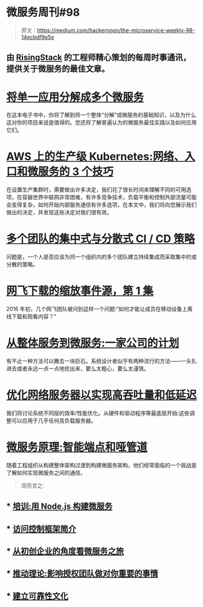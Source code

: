 # 微服务周刊#98

> 原文：<https://medium.com/hackernoon/the-microservice-weekly-98-14ecbdf9e5e>

## 由 [RisingStack](https://risingstack.com/) 的工程师精心策划的每周时事通讯，提供关于微服务的最佳文章。

# [将单一应用分解成多个微服务](https://resources.codeship.com/ebooks/breaking-up-monolith-into-microservices-aw?utm_source=MicroservicesWeekly)

在这本电子书中，你将了解到将一个整体“分解”成微服务的基础知识，以及为什么这对你的项目来说是值得的。您还将了解普遍认为的微服务最佳实践以及如何应用它们。

# [AWS 上的生产级 Kubernetes:网络、入口和微服务的 3 个技巧](/tailor-tech/production-grade-kubernetes-on-aws-3-tips-for-networking-ingress-and-microservices-8d28c355a6e0?utm_source=microserviceweekly.com&utm_medium=email)

在设置生产集群时，需要做出许多决定，我们花了很长时间来理解不同的可用选项，在容器世界中联网非常困难，有许多竞争技术，负载平衡和控制外部流量可能会变得复杂，如何开始内部服务通信有许多选项，在本文中，我们将向您展示我们做出的决定，并发现这些决定对我们很有效。

# [多个团队的集中式与分散式 CI / CD 策略](/@oprearocks/centralized-vs-decentralized-ci-cd-strategies-for-multiple-teams-dd1ba792c1ac?utm_source=microserviceweekly.com&utm_medium=email)

问题是，一个人是否应该为同一个组织内的多个团队建立持续集成而采取集中的或分散的策略。

# [网飞下载的缩放事件源，第 1 集](/netflix-techblog/scaling-event-sourcing-for-netflix-downloads-episode-1-6bc1595c5595?utm_source=microserviceweekly.com&utm_medium=email)

2016 年初，几个网飞团队被问到这样一个问题:“如何才能让成员在移动设备上离线下载和观看内容？”

# [从整体服务到微服务:一家公司的计划](https://thenewstack.io/from-monolith-to-microservices-one-companys-plan/?utm_source=microserviceweekly.com&utm_medium=email)

有不止一种方法可以撇去一块巨石。系统设计者似乎有两种流行的方法——一头扎进去或者永远一点一点地挖出来，要么太粗心，要么太谨慎。

# [优化网络服务器以实现高吞吐量和低延迟](https://blogs.dropbox.com/tech/2017/09/optimizing-web-servers-for-high-throughput-and-low-latency/?utm_source=microserviceweekly.com&utm_medium=email)

我们将讨论系统不同层的效率/性能优化。从硬件和驱动程序等最底层开始:这些调整可以应用于几乎任何高负载服务器。

# [微服务原理:智能端点和哑管道](/@nathankpeck/microservice-principles-smart-endpoints-and-dumb-pipes-5691d410700f?utm_source=microserviceweekly.com&utm_medium=email)

随着工程组织从构建整体架构过渡到构建微服务架构，他们经常面临的一个挑战是了解如何实现微服务之间的通信。

> 简而言之:

## * [培训:用 Node.js 构建微服务](https://blog.risingstack.com/training-building-microservices-node-js/?utm_source=microserviceweekly.com&utm_medium=email)

## * [访问控制框架简介](/@jkebertz/ensuring-only-grace-can-view-her-files-an-intro-to-access-control-frameworks-e3640ba05a31?utm_source=microserviceweekly.com&utm_medium=email)

## * [从初创企业的角度看微服务之旅](https://www.youtube.com/watch?v=95X8uvLJPIY?utm_source=microserviceweekly.com&utm_medium=email)

## * [推动理论:影响授权团队做对你重要的事情](https://speakerdeck.com/sarahjwells/nudge-theory?utm_source=microserviceweekly.com&utm_medium=email)

## * [建立可靠性文化](https://speakerdeck.com/arupchak/building-a-culture-of-reliability-srecon-emea-2017?utm_source=microserviceweekly.com&utm_medium=email)
